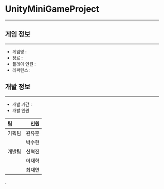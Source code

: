 # UnityMiniGameProject
---
## 게임 정보
---
- 게임명 : 
- 장르 : 
- 플레이 인원 : 
- 레퍼런스 : 
## 개발 정보
---
- 개발 기간 : 
- 개발 인원

|팀|인원|
|:--|---:|
|기획팀|원유훈|
|      |박수현|
|개발팀|신혁진 
||이재혁|
||최재연|
.
